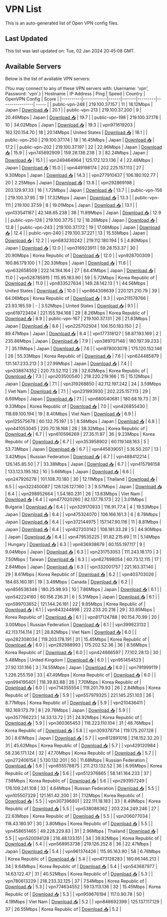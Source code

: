 # VPN List

This is an auto-generated list of Open VPN config files.

## Last Updated

This list was last updated on: Tue, 02 Jan 2024 20:45:08 GMT.

## Available Servers

Below is the list of available VPN servers:

(You may connect to any of these VPN servers with: Username: 'vpn', Password: 'vpn'.)
| Hostname | IP Address | Ping | Speed | Country | OpenVPN Config | Score |
|----------|------------|------|-------|---------|----------------| ----- |
| public-vpn-248 | 219.100.37.157 | 11 | 18.12Mbps | Japan | [Download 📥](./configs/server_0_JP.ovpn) | 20.1 |
| public-vpn-213 | 219.100.37.200 | 9 | 20.46Mbps | Japan | [Download 📥](./configs/server_1_JP.ovpn) | 19.7 |
| public-vpn-198 | 219.100.37.178 | 10 | 34.02Mbps | Japan | [Download 📥](./configs/server_2_JP.ovpn) | 19.3 |
| vpn971619203 | 162.120.154.70 | 18 | 20.14Mbps | United States | [Download 📥](./configs/server_3_US.ovpn) | 18.1 |
| public-vpn-250 | 219.100.37.174 | 18 | 16.45Mbps | Japan | [Download 📥](./configs/server_4_JP.ovpn) | 17.2 |
| public-vpn-202 | 219.100.37.197 | 22 | 22.96Mbps | Japan | [Download 📥](./configs/server_5_JP.ovpn) | 15.9 |
| vpn745692909 | 159.28.136.238 | 3 | 82.24Mbps | Japan | [Download 📥](./configs/server_6_JP.ovpn) | 15.1 |
| vpn249464964 | 125.172.123.136 | 4 | 22.48Mbps | Japan | [Download 📥](./configs/server_7_JP.ovpn) | 15.0 |
| vpn449198174 | 202.225.157.113 | 27 | 9.30Mbps | Japan | [Download 📥](./configs/server_8_JP.ovpn) | 14.3 |
| vpn277910437 | 106.180.102.77 | 20 | 2.25Mbps | Japan | [Download 📥](./configs/server_9_JP.ovpn) | 13.8 |
| vpn292869198 | 203.129.97.33 | 16 | 1.72Mbps | Japan | [Download 📥](./configs/server_10_JP.ovpn) | 13.7 |
| public-vpn-156 | 219.100.37.95 | 19 | 17.32Mbps | Japan | [Download 📥](./configs/server_11_JP.ovpn) | 13.3 |
| public-vpn-111 | 219.100.37.59 | 8 | 19.01Mbps | Japan | [Download 📥](./configs/server_12_JP.ovpn) | 13.1 |
| vpn133541187 | 42.148.65.238 | 38 | 11.89Mbps | Japan | [Download 📥](./configs/server_13_JP.ovpn) | 12.9 |
| public-vpn-128 | 219.100.37.75 | 12 | 18.26Mbps | Japan | [Download 📥](./configs/server_14_JP.ovpn) | 12.8 |
| public-vpn-243 | 219.100.37.172 | 19 | 17.06Mbps | Japan | [Download 📥](./configs/server_15_JP.ovpn) | 12.4 |
| public-vpn-240 | 219.100.37.221 | 13 | 15.55Mbps | Japan | [Download 📥](./configs/server_16_JP.ovpn) | 12.2 |
| vpn683230242 | 219.112.180.194 | 5 | 4.80Mbps | Japan | [Download 📥](./configs/server_17_JP.ovpn) | 12.0 |
| vpn316923911 | 59.28.153.37 | 30 | 20.90Mbps | Korea Republic of | [Download 📥](./configs/server_18_KR.ovpn) | 12.0 |
| vpn928700309 | 160.86.179.100 | 1 | 20.33Mbps | Japan | [Download 📥](./configs/server_19_JP.ovpn) | 11.6 |
| vpn632658509 | 222.14.194.164 | 27 | 84.41Mbps | Japan | [Download 📥](./configs/server_20_JP.ovpn) | 11.0 |
| vpn528785915 | 115.95.163.90 | 59 | 5.72Mbps | Korea Republic of | [Download 📥](./configs/server_21_KR.ovpn) | 11.0 |
| vpn833527634 | 149.28.142.13 | 1 | 44.56Mbps | United States | [Download 📥](./configs/server_22_US.ovpn) | 10.0 |
| vpn864308639 | 220.121.210.79 | 39 | 64.06Mbps | Korea Republic of | [Download 📥](./configs/server_23_KR.ovpn) | 9.3 |
| vpn211578766 | 23.93.185.59 | - | 3.52Mbps | United States | [Download 📥](./configs/server_24_US.ovpn) | 9.1 |
| vpn619723404 | 221.155.194.168 | 29 | 8.26Mbps | Korea Republic of | [Download 📥](./configs/server_25_KR.ovpn) | 8.9 |
| public-vpn-167 | 219.100.37.131 | 26 | 21.83Mbps | Japan | [Download 📥](./configs/server_26_JP.ovpn) | 8.6 |
| vpn225702504 | 106.150.183.150 | 2 | 89.47Mbps | Japan | [Download 📥](./configs/server_27_JP.ovpn) | 8.4 |
| vpn177318127 | 58.87.193.169 | 2 | 235.86Mbps | Japan | [Download 📥](./configs/server_28_JP.ovpn) | 7.9 |
| vpn389707148 | 180.197.39.233 | 7 | 35.11Mbps | Japan | [Download 📥](./configs/server_29_JP.ovpn) | 7.6 |
| vpn978003078 | 175.120.152.146 | 28 | 55.33Mbps | Korea Republic of | [Download 📥](./configs/server_30_KR.ovpn) | 7.6 |
| vpn624485879 | 131.147.233.213 | 3 | 27.99Mbps | Japan | [Download 📥](./configs/server_31_JP.ovpn) | 7.4 |
| vpn338874352 | 220.73.52.112 | 28 | 32.62Mbps | Korea Republic of | [Download 📥](./configs/server_32_KR.ovpn) | 7.3 |
| vpn203500540 | 218.220.219.166 | 15 | 15.12Mbps | Japan | [Download 📥](./configs/server_33_JP.ovpn) | 7.1 |
| vpn319268850 | 42.112.197.242 | 24 | 3.59Mbps | Viet Nam | [Download 📥](./configs/server_34_VN.ovpn) | 7.1 |
| vpn231993930 | 202.225.157.113 | 29 | 6.69Mbps | Japan | [Download 📥](./configs/server_35_JP.ovpn) | 7.1 |
| vpn680040681 | 180.68.19.73 | 31 | 9.33Mbps | Korea Republic of | [Download 📥](./configs/server_36_KR.ovpn) | 7.0 |
| vpn426855430 | 118.69.100.194 | 19 | 8.40Mbps | Viet Nam | [Download 📥](./configs/server_37_VN.ovpn) | 6.9 |
| vpn125575678 | 60.132.75.197 | 5 | 8.58Mbps | Japan | [Download 📥](./configs/server_38_JP.ovpn) | 6.8 |
| vpn441053045 | 220.70.18.168 | 28 | 38.32Mbps | Korea Republic of | [Download 📥](./configs/server_39_KR.ovpn) | 6.7 |
| vpn610596269 | 27.35.11.97 | 36 | 9.23Mbps | Korea Republic of | [Download 📥](./configs/server_40_KR.ovpn) | 6.7 |
| vpn353958902 | 60.119.148.163 | 5 | 53.73Mbps | Japan | [Download 📥](./configs/server_41_JP.ovpn) | 6.7 |
| vpn445839051 | 5.16.50.207 | 13 | 3.42Mbps | Russian Federation | [Download 📥](./configs/server_42_RU.ovpn) | 6.7 |
| vpn488412214 | 126.145.85.50 | 7 | 33.38Mbps | Japan | [Download 📥](./configs/server_43_JP.ovpn) | 6.7 |
| vpn415798158 | 133.123.195.182 | 10 | 5.66Mbps | Japan | [Download 📥](./configs/server_44_JP.ovpn) | 6.6 |
| vpn247926278 | 101.108.70.180 | 30 | 12.11Mbps | Thailand | [Download 📥](./configs/server_45_TH.ovpn) | 6.5 |
| vpn322450087 | 126.126.127.160 | 3 | 9.57Mbps | Japan | [Download 📥](./configs/server_46_JP.ovpn) | 6.4 |
| vpn298952664 | 1.54.180.231 | 26 | 13.63Mbps | Viet Nam | [Download 📥](./configs/server_47_VN.ovpn) | 6.4 |
| vpn477020260 | 82.137.76.173 | 22 | 3.01Mbps | Bulgaria | [Download 📥](./configs/server_48_BG.ovpn) | 6.4 |
| vpn329170933 | 116.91.77.4 | 4 | 19.53Mbps | Japan | [Download 📥](./configs/server_49_JP.ovpn) | 6.4 |
| vpn475324070 | 106.166.161.3 | 6 | 8.78Mbps | Japan | [Download 📥](./configs/server_50_JP.ovpn) | 6.4 |
| vpn372144975 | 157.147.90.116 | 11 | 8.81Mbps | Japan | [Download 📥](./configs/server_51_JP.ovpn) | 6.4 |
| vpn827203142 | 106.181.33.28 | 5 | 44.90Mbps | Japan | [Download 📥](./configs/server_52_JP.ovpn) | 6.4 |
| vpn479535225 | 91.82.215.69 | 11 | 5.14Mbps | Hungary | [Download 📥](./configs/server_53_HU.ovpn) | 6.3 |
| vpn636938679 | 60.155.197.117 | 9 | 9.04Mbps | Japan | [Download 📥](./configs/server_54_JP.ovpn) | 6.3 |
| vpn231753053 | 111.243.18.170 | 3 | 7.50Mbps | Taiwan | [Download 📥](./configs/server_55_TW.ovpn) | 6.3 |
| vpn627698054 | 60.73.12.115 | 17 | 2.84Mbps | Japan | [Download 📥](./configs/server_56_JP.ovpn) | 6.3 |
| vpn332001757 | 221.163.37.140 | 29 | 8.61Mbps | Korea Republic of | [Download 📥](./configs/server_57_KR.ovpn) | 6.2 |
| vpn403703026 | 184.65.160.181 | 19 | 3.49Mbps | Canada | [Download 📥](./configs/server_58_CA.ovpn) | 6.2 |
| vpn856538348 | 180.25.98.93 | 10 | 7.86Mbps | Japan | [Download 📥](./configs/server_59_JP.ovpn) | 6.1 |
| vpn542224160 | 60.156.236.31 | 6 | 5.31Mbps | Japan | [Download 📥](./configs/server_60_JP.ovpn) | 6.1 |
| vpn599703652 | 121.144.26.181 | 22 | 9.85Mbps | Korea Republic of | [Download 📥](./configs/server_61_KR.ovpn) | 6.1 |
| vpn843244898 | 222.233.20.218 | 29 | 33.85Mbps | Korea Republic of | [Download 📥](./configs/server_62_KR.ovpn) | 6.1 |
| vpn817124788 | 90.154.70.99 | 20 | 3.00Mbps | Russian Federation | [Download 📥](./configs/server_63_RU.ovpn) | 6.1 |
| vpn399923132 | 42.113.114.114 | 21 | 28.82Mbps | Viet Nam | [Download 📥](./configs/server_64_VN.ovpn) | 6.0 |
| vpn282308034 | 119.203.178.191 | 31 | 15.45Mbps | Korea Republic of | [Download 📥](./configs/server_65_KR.ovpn) | 6.0 |
| vpn282988993 | 175.202.52.36 | 36 | 8.56Mbps | Korea Republic of | [Download 📥](./configs/server_66_KR.ovpn) | 6.0 |
| vpn424866597 | 77.102.28.13 | 30 | 5.48Mbps | United Kingdom | [Download 📥](./configs/server_67_GB.ovpn) | 6.0 |
| vpn951454523 | 27.92.131.166 | 3 | 74.55Mbps | Japan | [Download 📥](./configs/server_68_JP.ovpn) | 6.0 |
| vpn791999119 | 1.226.255.159 | 33 | 47.49Mbps | Korea Republic of | [Download 📥](./configs/server_69_KR.ovpn) | 6.0 |
| vpn994195401 | 118.39.83.88 | 26 | 7.70Mbps | Korea Republic of | [Download 📥](./configs/server_70_KR.ovpn) | 6.0 |
| vpn714355554 | 119.201.79.93 | 26 | 2.84Mbps | Korea Republic of | [Download 📥](./configs/server_71_KR.ovpn) | 5.9 |
| vpn557979325 | 221.145.251.103 | 26 | 8.77Mbps | Korea Republic of | [Download 📥](./configs/server_72_KR.ovpn) | 5.9 |
| vpn210436411 | 182.169.173.79 | 8 | 29.76Mbps | Japan | [Download 📥](./configs/server_73_JP.ovpn) | 5.9 |
| vpn357766223 | 14.33.13.72 | 31 | 24.92Mbps | Korea Republic of | [Download 📥](./configs/server_74_KR.ovpn) | 5.9 |
| vpn360365453 | 118.223.110.104 | 31 | 48.76Mbps | Korea Republic of | [Download 📥](./configs/server_75_KR.ovpn) | 5.8 |
| vpn309378714 | 119.175.207.128 | 30 | 8.61Mbps | Japan | [Download 📥](./configs/server_76_JP.ovpn) | 5.7 |
| vpn812891016 | 218.152.32.20 | 31 | 45.62Mbps | Korea Republic of | [Download 📥](./configs/server_77_KR.ovpn) | 5.7 |
| vpn429120984 | 58.236.171.124 | 32 | 47.70Mbps | Korea Republic of | [Download 📥](./configs/server_78_KR.ovpn) | 5.7 |
| vpn272406154 | 5.130.132.201 | 50 | 11.68Mbps | Russian Federation | [Download 📥](./configs/server_79_RU.ovpn) | 5.6 |
| vpn655578875 | 211.213.132.52 | 36 | 6.95Mbps | Korea Republic of | [Download 📥](./configs/server_80_KR.ovpn) | 5.6 |
| vpn512376865 | 58.141.164.233 | 37 | 7.58Mbps | Korea Republic of | [Download 📥](./configs/server_81_KR.ovpn) | 5.6 |
| vpn293957249 | 176.109.241.108 | 33 | 4.64Mbps | Russian Federation | [Download 📥](./configs/server_82_RU.ovpn) | 5.5 |
| vpn105507329 | 121.161.42.200 | 31 | 7.12Mbps | Korea Republic of | [Download 📥](./configs/server_83_KR.ovpn) | 5.5 |
| vpn307396801 | 222.111.18.183 | 33 | 8.49Mbps | Korea Republic of | [Download 📥](./configs/server_84_KR.ovpn) | 5.5 |
| vpn538086362 | 203.234.249.246 | 27 | 22.63Mbps | Korea Republic of | [Download 📥](./configs/server_85_KR.ovpn) | 5.5 |
| vpn206077034 | 118.43.180.97 | 30 | 3.80Mbps | Korea Republic of | [Download 📥](./configs/server_86_KR.ovpn) | 5.5 |
| vpn458651465 | 49.228.229.83 | 31 | 2.96Mbps | Thailand | [Download 📥](./configs/server_87_TH.ovpn) | 5.5 |
| vpn520094128 | 218.48.133.151 | 34 | 39.82Mbps | Korea Republic of | [Download 📥](./configs/server_88_KR.ovpn) | 5.4 |
| vpn568953738 | 219.126.252.8 | 36 | 22.47Mbps | Japan | [Download 📥](./configs/server_89_JP.ovpn) | 5.4 |
| vpn961374426 | 115.95.163.90 | 58 | 6.76Mbps | Korea Republic of | [Download 📥](./configs/server_90_KR.ovpn) | 5.4 |
| vpn473128283 | 180.66.146.213 | 34 | 9.64Mbps | Korea Republic of | [Download 📥](./configs/server_91_KR.ovpn) | 5.4 |
| vpn543687977 | 14.63.122.47 | 31 | 40.52Mbps | Korea Republic of | [Download 📥](./configs/server_92_KR.ovpn) | 5.3 |
| vpn780613229 | 218.233.32.125 | 37 | 7.54Mbps | Korea Republic of | [Download 📥](./configs/server_93_KR.ovpn) | 5.3 |
| vpn774634552 | 59.13.113.136 | 32 | 15.45Mbps | Korea Republic of | [Download 📥](./configs/server_94_KR.ovpn) | 5.3 |
| vpn959676194 | 117.0.90.78 | 50 | 4.19Mbps | Viet Nam | [Download 📥](./configs/server_95_VN.ovpn) | 5.2 |
| vpn846692399 | 125.137.117.129 | 37 | 26.55Mbps | Korea Republic of | [Download 📥](./configs/server_96_KR.ovpn) | 5.2 |
